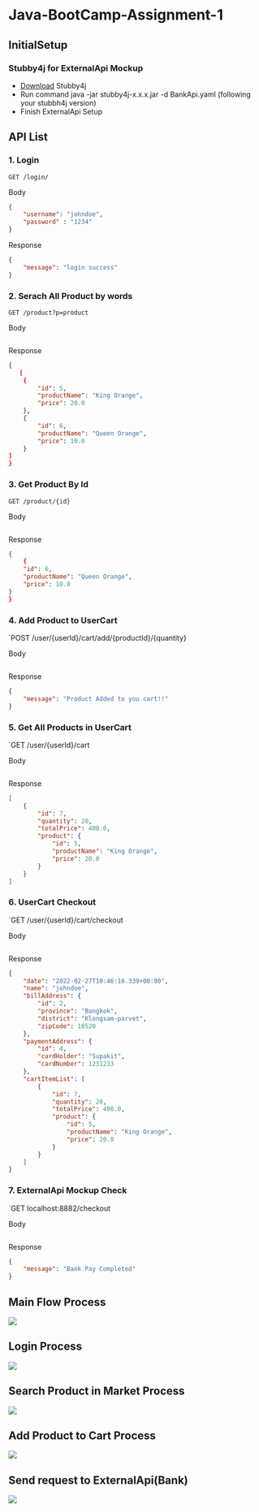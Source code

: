 # Java-BootCamp-Assignment-1
## InitialSetup
### Stubby4j for ExternalApi Mockup
- [Download](www.google.com) Stubby4j 
- Run command java -jar stubby4j-x.x.x.jar -d BankApi.yaml (following your stubbh4j version)
- Finish ExternalApi Setup

## API List
### 1. Login
`GET /login/`

Body
```JSON
{
    "username": "johndoe",
    "password" : "1234"
}
```
Response
```JSON
{
    "message": "login success"
}
```  

### 2. Serach All Product by words
`GET /product?p=product`

Body
```
```
Response
```JSON
{
   [
    {
        "id": 5,
        "productName": "King Orange",
        "price": 20.0
    },
    {
        "id": 6,
        "productName": "Queen Orange",
        "price": 10.0
    }
]
}
```

### 3. Get Product By Id
`GET /product/{id}`

Body
```
```
Response
```JSON
{
    {
    "id": 6,
    "productName": "Queen Orange",
    "price": 10.0
}
}
```

### 4. Add Product to UserCart
`POST /user/{userId}/cart/add/{productId}/{quantity}

Body
```
```
Response
```JSON
{
    "message": "Product Added to you cart!!"
}
``` 

### 5. Get All Products in UserCart
`GET /user/{userId}/cart

Body
```
```
Response
```JSON
[
    {
        "id": 7,
        "quantity": 20,
        "totalPrice": 400.0,
        "product": {
            "id": 5,
            "productName": "King Orange",
            "price": 20.0
        }
    }
]
```

### 6. UserCart Checkout
`GET /user/{userId}/cart/checkout

Body
```
```
Response
```JSON
{
    "date": "2022-02-27T10:46:16.339+00:00",
    "name": "johndoe",
    "billAddress": {
        "id": 2,
        "province": "Bangkok",
        "district": "Klongsam-parvet",
        "zipCode": 10520
    },
    "paymentAddress": {
        "id": 4,
        "cardHolder": "Supakit",
        "cardNumber": 1231233
    },
    "cartItemList": [
        {
            "id": 7,
            "quantity": 20,
            "totalPrice": 400.0,
            "product": {
                "id": 5,
                "productName": "King Orange",
                "price": 20.0
            }
        }
    ]
}
```

### 7. ExternalApi Mockup Check
`GET localhost:8882/checkout

Body
```
```
Response
```JSON
{
    "message": "Bank Pay Completed"
}
```


## Main Flow Process
[![](https://mermaid.ink/img/pako:eNpN0MFuwyAMANBfsbiMSu0P5FCpTdJeNrVStlsuCLwEJQEE5jA1_fexkWyBC7KfDfjBpFXICtZ54Xp4r1oDaZ14Q8LTDg6HI8wn50BIiSHMZ_5qO23uosNdpudsfsMQYmYlfxN-QIINLDO8e6uiJChHLQdUc8XXyMZWy8VKwZolC2V60l9dzT8C-pcATW-d06bL6U2TOjcpe5SDjf-VF54bLfFFX7K-WoKbV-ihQhJ6nK8cjUomb7ZnE_pJaJVm9vipbBn1OGHLinRU6dcta80zueiUIKyVJutZ8SnGgHsmItnmy0hWkI-4okqLNP9pUc9vMbGD8g)](https://mermaid-js.github.io/mermaid-live-editor/edit/#pako:eNpN0MFuwyAMANBfsbiMSu0P5FCpTdJeNrVStlsuCLwEJQEE5jA1_fexkWyBC7KfDfjBpFXICtZ54Xp4r1oDaZ14Q8LTDg6HI8wn50BIiSHMZ_5qO23uosNdpudsfsMQYmYlfxN-QIINLDO8e6uiJChHLQdUc8XXyMZWy8VKwZolC2V60l9dzT8C-pcATW-d06bL6U2TOjcpe5SDjf-VF54bLfFFX7K-WoKbV-ihQhJ6nK8cjUomb7ZnE_pJaJVm9vipbBn1OGHLinRU6dcta80zueiUIKyVJutZ8SnGgHsmItnmy0hWkI-4okqLNP9pUc9vMbGD8g)


## Login Process
[![](https://mermaid.ink/img/pako:eNplkcFOwzAMhl_FygE2aXuBHkBsrbQNmJAKB9Ry8BrTVbRJlLibULN3J2s2CUQOkfX_n3_LySAqLUkkorZo9vCalgrCeZjkjJanMJ_f-SPt0BjAqiLnPCyKJ103Cl6wpo-IL84cLAtSTBZ6F64bMOjcUVt5YZYjkxbGhhRox4hdz6zVBUhHwOeEttr7rHgLMbcOUmTcobuOyiJlqWroQBJCmtHKkV8NsSRQmkH1bQv3p9izij1b7Zd_hHdyfl1s8dDUyASs4RntF_Hv1dYjuin-O5vReZxkSk7PSlRLJWaiI9thI8OzDqMjeE8dlSIJpQxBpSjVKXC9kWFwJhvWViSf2DqaCexZ59-qEgnbnq5Q2mD4oi6Kpx9R6YwD)](https://mermaid-js.github.io/mermaid-live-editor/edit/#pako:eNplkcFOwzAMhl_FygE2aXuBHkBsrbQNmJAKB9Ry8BrTVbRJlLibULN3J2s2CUQOkfX_n3_LySAqLUkkorZo9vCalgrCeZjkjJanMJ_f-SPt0BjAqiLnPCyKJ103Cl6wpo-IL84cLAtSTBZ6F64bMOjcUVt5YZYjkxbGhhRox4hdz6zVBUhHwOeEttr7rHgLMbcOUmTcobuOyiJlqWroQBJCmtHKkV8NsSRQmkH1bQv3p9izij1b7Zd_hHdyfl1s8dDUyASs4RntF_Hv1dYjuin-O5vReZxkSk7PSlRLJWaiI9thI8OzDqMjeE8dlSIJpQxBpSjVKXC9kWFwJhvWViSf2DqaCexZ59-qEgnbnq5Q2mD4oi6Kpx9R6YwD)

## Search Product in Market Process
[![](https://mermaid.ink/img/pako:eNpdkctqwzAQRX9l0EqB5Ae8aKntvEpbQtNNqbqYWhNHxB4ZSS6EOP9exXZSyG6498xDVydRWE0iEaXDZg8fueInmU5gNnuAVL6iO1CADZY0UZz2aibX7MkF0BgQDMOWHBZ7WBiqdKSynprLUU7bECxDVpniQBd_3vvdltBFe-OsbovQLeRYQR7H_qC_LFwM6NV5J9_YuLtbnu4lMB64rSp4PCteDm2f5LvySxvfVHgEtkzQDG3fisvhyhv8ZrudzEf2Ov3F-ODjHbueWd1O_H_MauzGX1NioG59Y8bM1j3wLLOJmIqaXI1Gx7RPigGUCHuqSYkkljpGrYTic-TaJmZLc22CdSLZYeVpKrANdnvkQiTBtXSFcoPx5-pBPP8BWIaZ-w)](https://mermaid-js.github.io/mermaid-live-editor/edit/#pako:eNpdkctqwzAQRX9l0EqB5Ae8aKntvEpbQtNNqbqYWhNHxB4ZSS6EOP9exXZSyG6498xDVydRWE0iEaXDZg8fueInmU5gNnuAVL6iO1CADZY0UZz2aibX7MkF0BgQDMOWHBZ7WBiqdKSynprLUU7bECxDVpniQBd_3vvdltBFe-OsbovQLeRYQR7H_qC_LFwM6NV5J9_YuLtbnu4lMB64rSp4PCteDm2f5LvySxvfVHgEtkzQDG3fisvhyhv8ZrudzEf2Ov3F-ODjHbueWd1O_H_MauzGX1NioG59Y8bM1j3wLLOJmIqaXI1Gx7RPigGUCHuqSYkkljpGrYTic-TaJmZLc22CdSLZYeVpKrANdnvkQiTBtXSFcoPx5-pBPP8BWIaZ-w)

## Add Product to Cart Process
[![](https://mermaid.ink/img/pako:eNptkstOAjEUhl-l6cYhysItC41MARElBnRhqItje2QaZtpJLyaE4d3tdGSCxl1z_u8_1x6oMBLpiG4t1AV5YVzfZfmADIc3ZJw9WyOD8OQZtjjgepzCjUOwoiD1j_ixJ3PW5D3MwMMHuNaQd4aTskJXG-2wYRlTri5hT3oTOmFV7ZXR0ceSb5LdSdkT3pAcrCd5qcQOZaQmXfYlfKkteGym2atDe-ESF_Vp0mcp2nnPWpsl8f5QgCMOKuzHUZqIlr09cn3fVXhD18x_NXNJrge9vDRNkQmLsYfzLKEtK7pWin4RAp0jzGhsHrie_xfOVjgUUIpQtgnXoarAtotSou37IVkWm9MCf-lt2XbQd64XiXvc5AWKnQnxTMF7E2fr1heJxz_re9qsC1XXSm_TvSPxlIhlxgb0ilZoK1AyfpUD14Rw6guskNNRfEqwO065PkYu1DJmm0jljaWjTygdXlEI3qz3WtCRtwFPEFMQv13VBY_fxvLZyg)](https://mermaid-js.github.io/mermaid-live-editor/edit/#pako:eNptkstOAjEUhl-l6cYhysItC41MARElBnRhqItje2QaZtpJLyaE4d3tdGSCxl1z_u8_1x6oMBLpiG4t1AV5YVzfZfmADIc3ZJw9WyOD8OQZtjjgepzCjUOwoiD1j_ixJ3PW5D3MwMMHuNaQd4aTskJXG-2wYRlTri5hT3oTOmFV7ZXR0ceSb5LdSdkT3pAcrCd5qcQOZaQmXfYlfKkteGym2atDe-ESF_Vp0mcp2nnPWpsl8f5QgCMOKuzHUZqIlr09cn3fVXhD18x_NXNJrge9vDRNkQmLsYfzLKEtK7pWin4RAp0jzGhsHrie_xfOVjgUUIpQtgnXoarAtotSou37IVkWm9MCf-lt2XbQd64XiXvc5AWKnQnxTMF7E2fr1heJxz_re9qsC1XXSm_TvSPxlIhlxgb0ilZoK1AyfpUD14Rw6guskNNRfEqwO065PkYu1DJmm0jljaWjTygdXlEI3qz3WtCRtwFPEFMQv13VBY_fxvLZyg)


## Send request to ExternalApi(Bank)
[![](https://mermaid.ink/img/pako:eNpFkUtvgzAQhP_KyofKkRL1zqES4IT21KiPG5ct3oIVMK69SEUh_70OD9Una-eb2ZF9FVWvSSSi9uga-FClhXhSqXZwODxBJnP0DGesabdI2TyfAqGvGgiNcc7YGh7A4diRZUCtPYUw5fIzkAeFjF8YNnu-2GtiiJTrbaBJSWWCa3GEF6YOHiEzbXsPTZeoODkv4WuI2jpYHVN-Bgo8nWSG9gLHXyZvsYXUmZU-LXTsB2Goqnu3QhZk0SMTvHodW76tXVZL8d-yn3VNjKadnuXR6plZuNKKvejId2h0fMTrrAhuqKNSJPGq0V9KUdpb5Aan48KjNtx7kXxjG2gvcOD-fbSVSNgPtEHKYPyQbqVuf1qtiLk)](https://mermaid-js.github.io/mermaid-live-editor/edit/#pako:eNpFkUtvgzAQhP_KyofKkRL1zqES4IT21KiPG5ct3oIVMK69SEUh_70OD9Una-eb2ZF9FVWvSSSi9uga-FClhXhSqXZwODxBJnP0DGesabdI2TyfAqGvGgiNcc7YGh7A4diRZUCtPYUw5fIzkAeFjF8YNnu-2GtiiJTrbaBJSWWCa3GEF6YOHiEzbXsPTZeoODkv4WuI2jpYHVN-Bgo8nWSG9gLHXyZvsYXUmZU-LXTsB2Goqnu3QhZk0SMTvHodW76tXVZL8d-yn3VNjKadnuXR6plZuNKKvejId2h0fMTrrAhuqKNSJPGq0V9KUdpb5Aan48KjNtx7kXxjG2gvcOD-fbSVSNgPtEHKYPyQbqVuf1qtiLk)
